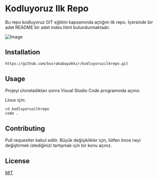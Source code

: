 # Kodluyoruz Ilk Repo
Bu repo kodluyoruz GIT eğitimi kapsamında açtığım  ilk repo. İçersinde bir adet README bir adet index.html bulundurmaktadır.

![İmage](https://upload.wikimedia.org/wikipedia/commons/thumb/b/b6/Image_created_with_a_mobile_phone.png/1280px-Image_created_with_a_mobile_phone.png)


## Installation

```bash
https://github.com/busrakabayakkir/kodluyoruzilkrepo.git
```

## Usage

Projeyi cloneladıktan sonra Visual Studio Code programında açınız.

Linux için:
```linux
cd kodluyoruzilkrepo
code .
```

## Contributing
Pull requestler kabul edilir. Büyük değişiklikler için, lütfen önce neyi değiştirmek istediğinizi tartışmak için bir konu açınız.


## License
[MIT](https://choosealicense.com/licenses/mit/)
